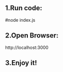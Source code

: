 <h2>1.Run code:</h2>
#node index.js

<h2>2.Open Browser:</h2>
http://localhost:3000

<h2>3.Enjoy it!</h2>
